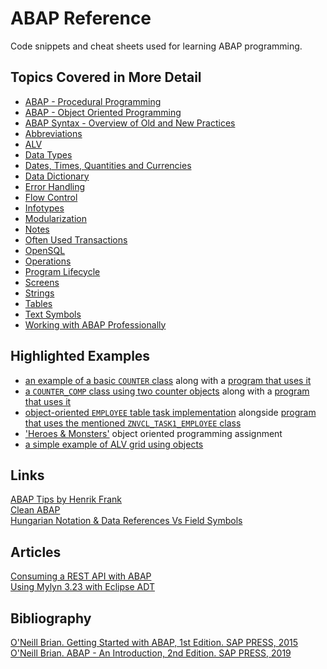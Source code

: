# ABAP Reference

Code snippets and cheat sheets used for learning ABAP programming.

## Topics Covered in More Detail

-   [ABAP - Procedural Programming](https://github.com/NikolaVetnic/ABAP_Reference/blob/master/xx_Reference/ABAP.md)
-   [ABAP - Object Oriented Programming](https://github.com/NikolaVetnic/ABAP_Reference/blob/master/xx_Reference/Objects.md)
-	[ABAP Syntax - Overview of Old and New Practices](https://github.com/NikolaVetnic/ABAP_Reference/blob/master/xx_Reference/Syntax.md)
-   [Abbreviations](https://github.com/NikolaVetnic/ABAP_Reference/blob/master/xx_Reference/Abbreviations.md)
-   [ALV](https://github.com/NikolaVetnic/ABAP_Reference/blob/master/xx_Reference/ALV.md)
-   [Data Types](https://github.com/NikolaVetnic/ABAP_Reference/blob/master/xx_Reference/DataTypes.md)
-   [Dates, Times, Quantities and Currencies](https://github.com/NikolaVetnic/ABAP_Reference/blob/master/xx_Reference/DatesTimesQuantitiesCurrencies.md)
-   [Data Dictionary](https://github.com/NikolaVetnic/ABAP_Reference/blob/master/xx_Reference/DataDictionary.md)
-   [Error Handling](https://github.com/NikolaVetnic/ABAP_Reference/blob/master/xx_Reference/ErrorHandling.md)
-   [Flow Control](https://github.com/NikolaVetnic/ABAP_Reference/blob/master/xx_Reference/FlowControl.md)
-   [Infotypes](https://github.com/NikolaVetnic/ABAP_Reference/blob/master/xx_Reference/Infotypes.md)
-   [Modularization](https://github.com/NikolaVetnic/ABAP_Reference/blob/master/xx_Reference/Modularization.md)
-   [Notes](https://github.com/NikolaVetnic/ABAP_Reference/blob/master/xx_Reference/Notes.md)
-   [Often Used Transactions](https://github.com/NikolaVetnic/ABAP_Reference/blob/master/xx_Reference/Transactions.md)
-   [OpenSQL](https://github.com/NikolaVetnic/ABAP_Reference/blob/master/xx_Reference/OpenSQL.md)
-   [Operations](https://github.com/NikolaVetnic/ABAP_Reference/blob/master/xx_Reference/Operations.md)
-   [Program Lifecycle](https://github.com/NikolaVetnic/ABAP_Reference/blob/master/xx_Reference/ProgramLifecycle.md)
-   [Screens](https://github.com/NikolaVetnic/ABAP_Reference/blob/master/xx_Reference/Screens.md)
-   [Strings](https://github.com/NikolaVetnic/ABAP_Reference/blob/master/xx_Reference/Strings.md)
-   [Tables](https://github.com/NikolaVetnic/ABAP_Reference/blob/master/xx_Reference/Tables.md)
-   [Text Symbols](https://github.com/NikolaVetnic/ABAP_Reference/blob/master/xx_Reference/TextSymbols.md)
-   [Working with ABAP Professionally](https://github.com/NikolaVetnic/ABAP_Reference/blob/master/xx_Reference/WorkingProfessionally.md)

## Highlighted Examples

- [an example of a basic `COUNTER` class](https://github.com/NikolaVetnic/ABAP_Reference/blob/master/Snippets_BC401_EN_Col18/bc401_01_znvcl_counter) along with a [program that uses it](https://github.com/NikolaVetnic/ABAP_Reference/blob/master/Snippets_BC401_EN_Col18/bc401_02_znv_counter_class_usage)
- [a `COUNTER_COMP` class using two counter objects](https://github.com/NikolaVetnic/ABAP_Reference/blob/master/Snippets_BC401_EN_Col18/bc401_03_znvcl_counter_comp) along with a [program that uses it](https://github.com/NikolaVetnic/ABAP_Reference/blob/master/Snippets_BC401_EN_Col18/bc401_04_znv_counter_comp_usage)
- [object-oriented `EMPLOYEE` table task implementation](https://github.com/NikolaVetnic/ABAP_Reference/blob/master/Snippets_Tasks/C_0001_ZNVCL_TASK1_EMPLOYEE) alongside [program that uses the mentioned `ZNVCL_TASK1_EMPLOYEE` class](https://github.com/NikolaVetnic/ABAP_Reference/blob/master/Snippets_Tasks/0001_ZNV_TASK1_EMPLOYEE_MAN_ADV)
- ['Heroes & Monsters'](https://github.com/NikolaVetnic/ABAP_Reference/blob/master/Snippets_Tasks/Task2_HeroesAndMonsters) object oriented programming assignment
- [a simple example of ALV grid using objects](https://github.com/NikolaVetnic/ABAP_Reference/blob/master/Snippets_BC401_EN_Col18/bc401_08_AlvGridUsingObjects.md)

## Links
[ABAP Tips by Henrik Frank](http://www.henrikfrank.dk/abaptips/abapindex.htm)  
[Clean ABAP](https://github.com/SAP/styleguides/blob/main/clean-abap/CleanABAP.md)  
[Hungarian Notation & Data References Vs Field Symbols](https://www.youtube.com/watch?v=JSMwmiknH5Q)  

## Articles
[Consuming a REST API with ABAP](http://nikolapacekvetnic.rs/?p=1700)  
[Using Mylyn 3.23 with Eclipse ADT](http://nikolapacekvetnic.rs/?p=1685)  

## Bibliography

[O'Neill Brian. Getting Started with ABAP, 1st Edition. SAP PRESS, 2015](https://drive.google.com/file/d/1LFz36ssem7Nf19USjY3ylfqtzN-RAPcY/view?usp=sharing)  
[O'Neill Brian. ABAP - An Introduction, 2nd Edition. SAP PRESS, 2019](https://www.amazon.com/ABAP-Introduction-Beginners-Programming-Second/dp/1493218808)  
